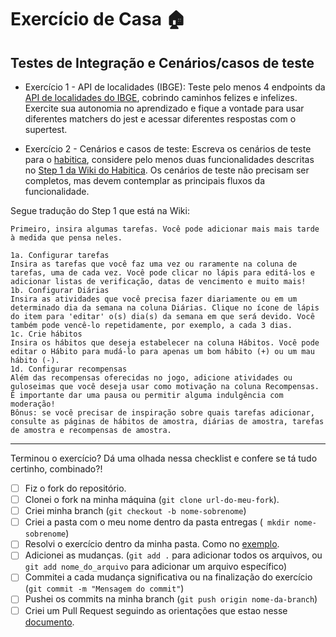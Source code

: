# Exercício de Casa 🏠 

## Testes de Integração e Cenários/casos de teste

- Exercício 1 - API de localidades (IBGE): 
Teste pelo menos 4 endpoints da [API de localidades do IBGE](https://servicodados.ibge.gov.br/api/docs/localidades), cobrindo caminhos felizes e infelizes. Exercite sua autonomia no aprendizado e fique a vontade para usar diferentes matchers do jest e acessar diferentes respostas com o supertest.

- Exercício 2 - Cenários e casos de teste:
Escreva os cenários de teste para o [habitica](https://habitica.com/static/home), considere pelo menos duas funcionalidades descritas no [Step 1 da Wiki do Habitica](https://habitica.fandom.com/wiki/Habitica_Wiki). Os cenários de teste não precisam ser completos, mas devem contemplar as principais fluxos da funcionalidade.

Segue tradução do Step 1 que está na Wiki:

```Etapa 1: inserir tarefas
Primeiro, insira algumas tarefas. Você pode adicionar mais mais tarde à medida que pensa neles.

1a. Configurar tarefas
Insira as tarefas que você faz uma vez ou raramente na coluna de tarefas, uma de cada vez. Você pode clicar no lápis para editá-los e adicionar listas de verificação, datas de vencimento e muito mais!
1b. Configurar Diárias
Insira as atividades que você precisa fazer diariamente ou em um determinado dia da semana na coluna Diárias. Clique no ícone de lápis do item para 'editar' o(s) dia(s) da semana em que será devido. Você também pode vencê-lo repetidamente, por exemplo, a cada 3 dias.
1c. Crie hábitos
Insira os hábitos que deseja estabelecer na coluna Hábitos. Você pode editar o Hábito para mudá-lo para apenas um bom hábito (+) ou um mau hábito (-).
1d. Configurar recompensas
Além das recompensas oferecidas no jogo, adicione atividades ou guloseimas que você deseja usar como motivação na coluna Recompensas. É importante dar uma pausa ou permitir alguma indulgência com moderação!
Bônus: se você precisar de inspiração sobre quais tarefas adicionar, consulte as páginas de hábitos de amostra, diárias de amostra, tarefas de amostra e recompensas de amostra.
```
---

Terminou o exercício? Dá uma olhada nessa checklist e confere se tá tudo certinho, combinado?!

- [ ] Fiz o fork do repositório.
- [ ] Clonei o fork na minha máquina (`git clone url-do-meu-fork`).
- [ ] Criei minha branch (` git checkout -b nome-sobrenome `)
- [ ] Criei a pasta com o meu nome dentro da pasta entregas (` mkdir nome-sobrenome`)
- [ ] Resolvi o exercício dentro da minha pasta. Como no [exemplo](/on21-imersao-js-S1-TDD/exercicios/para-casa/entregas/exemplo-nome-sobrenome/).
- [ ] Adicionei as mudanças. (`git add .` para adicionar todos os arquivos, ou `git add nome_do_arquivo` para adicionar um arquivo específico)
- [ ] Commitei a cada mudança significativa ou na finalização do exercício (`git commit -m "Mensagem do commit"`)
- [ ] Pushei os commits na minha branch (`git push origin nome-da-branch`)
- [ ] Criei um Pull Request seguindo as orientações que estao nesse [documento](/on21-imersao-js-S1-TDD/exercicios/para-casa/instrucoes-pull-request.md).